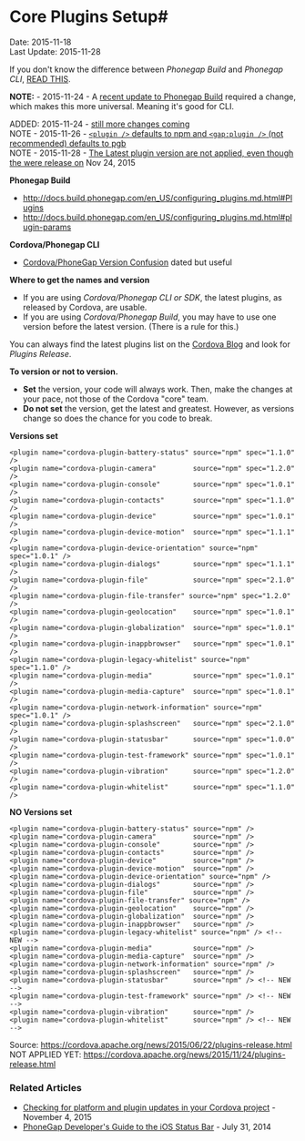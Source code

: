 # Core Plugins Setup#
Date: 2015-11-18<br>
Last Update: 2015-11-28

If you don't know the difference between *Phonegap Build* and *Phonegap CLI*, [READ THIS](new-to-Phonegap.md).

**NOTE:** - 2015-11-24 - A [recent update to Phonegap Build](http://phonegap.com/blog/2015/11/19/config_xml_changes_part_two) required a change, which makes this more universal. Meaning it's good for CLI.

ADDED: 2015-11-24 - [still more changes coming](http://community.phonegap.com/nitobi/topics/correct-syntax-for-pulling-plugin-from-github-via-npm#reply_16351151)<br>
NOTE - 2015-11-26 - [`<plugin />` defaults to npm and `<gap:plugin />` (not recommended) defaults to pgb](http://community.phonegap.com/nitobi/topics/failed-to-build-android#reply_16369060)<br>
NOTE - 2015-11-28 - [The Latest plugin version are not applied, even though the were release on](https://cordova.apache.org/news/2015/11/24/plugins-release.html) Nov 24, 2015<br>

**Phonegap Build**

- http://docs.build.phonegap.com/en_US/configuring_plugins.md.html#Plugins
- http://docs.build.phonegap.com/en_US/configuring_plugins.md.html#plugin-params

**Cordova/Phonegap CLI**

- [Cordova/PhoneGap Version Confusion](http://devgirl.org/2014/11/07/cordovaphonegap-version-confusion/) dated but useful

**Where to get the names and version**

- If you are using *Cordova/Phonegap CLI or SDK*, the latest plugins, as released by Cordova, are usable. 
- If you are using *Cordova/Phonegap Build*, you may have to use one version before the latest version. (There is a rule for this.)

You can always find the latest plugins list on the [Cordova Blog](https://cordova.apache.org/blog/) and look for *Plugins Release*.

**To version or not to version.**

- **Set** the version, your code will always work. Then, make the changes at your pace, not those of the Cordova "core" team.
- **Do not set** the version, get the latest and greatest. However, as versions change so does the chance for you code to break.

**Versions set**
```
<plugin name="cordova-plugin-battery-status" source="npm" spec="1.1.0" />
<plugin name="cordova-plugin-camera"         source="npm" spec="1.2.0" />
<plugin name="cordova-plugin-console"        source="npm" spec="1.0.1" />
<plugin name="cordova-plugin-contacts"       source="npm" spec="1.1.0" />
<plugin name="cordova-plugin-device"         source="npm" spec="1.0.1" />
<plugin name="cordova-plugin-device-motion"  source="npm" spec="1.1.1" />
<plugin name="cordova-plugin-device-orientation" source="npm" spec="1.0.1" />
<plugin name="cordova-plugin-dialogs"        source="npm" spec="1.1.1" />
<plugin name="cordova-plugin-file"           source="npm" spec="2.1.0" />
<plugin name="cordova-plugin-file-transfer" source="npm" spec="1.2.0" />
<plugin name="cordova-plugin-geolocation"    source="npm" spec="1.0.1" />
<plugin name="cordova-plugin-globalization"  source="npm" spec="1.0.1" />
<plugin name="cordova-plugin-inappbrowser"   source="npm" spec="1.0.1" />
<plugin name="cordova-plugin-legacy-whitelist" source="npm" spec="1.1.0" />
<plugin name="cordova-plugin-media"          source="npm" spec="1.0.1" />
<plugin name="cordova-plugin-media-capture"  source="npm" spec="1.0.1" />
<plugin name="cordova-plugin-network-information" source="npm" spec="1.0.1" />
<plugin name="cordova-plugin-splashscreen"   source="npm" spec="2.1.0" />
<plugin name="cordova-plugin-statusbar"      source="npm" spec="1.0.0" />
<plugin name="cordova-plugin-test-framework" source="npm" spec="1.0.1" />
<plugin name="cordova-plugin-vibration"      source="npm" spec="1.2.0" />
<plugin name="cordova-plugin-whitelist"      source="npm" spec="1.1.0" />
```

**NO Versions set**
```
<plugin name="cordova-plugin-battery-status" source="npm" />
<plugin name="cordova-plugin-camera"         source="npm" />
<plugin name="cordova-plugin-console"        source="npm" />
<plugin name="cordova-plugin-contacts"       source="npm" />
<plugin name="cordova-plugin-device"         source="npm" />
<plugin name="cordova-plugin-device-motion"  source="npm" />
<plugin name="cordova-plugin-device-orientation" source="npm" />
<plugin name="cordova-plugin-dialogs"        source="npm" />
<plugin name="cordova-plugin-file"           source="npm" />
<plugin name="cordova-plugin-file-transfer" source="npm" />
<plugin name="cordova-plugin-geolocation"    source="npm" />
<plugin name="cordova-plugin-globalization"  source="npm" />
<plugin name="cordova-plugin-inappbrowser"   source="npm" />
<plugin name="cordova-plugin-legacy-whitelist" source="npm" /> <!-- NEW -->
<plugin name="cordova-plugin-media"          source="npm" />
<plugin name="cordova-plugin-media-capture"  source="npm" />
<plugin name="cordova-plugin-network-information" source="npm" />
<plugin name="cordova-plugin-splashscreen"   source="npm" />
<plugin name="cordova-plugin-statusbar"      source="npm" /> <!-- NEW -->
<plugin name="cordova-plugin-test-framework" source="npm" /> <!-- NEW -->
<plugin name="cordova-plugin-vibration"      source="npm" />
<plugin name="cordova-plugin-whitelist"      source="npm" /> <!-- NEW -->
```

Source: https://cordova.apache.org/news/2015/06/22/plugins-release.html<br>
NOT APPLIED YET: https://cordova.apache.org/news/2015/11/24/plugins-release.html<br>

### Related Articles ###

- [Checking for platform and plugin updates in your Cordova project](http://www.raymondcamden.com/2015/11/04/checking-for-platform-and-plugin-updates-in-your-cordova-project) - November 4, 2015
- [PhoneGap Developer's Guide to the iOS Status Bar](http://devgirl.org/2014/07/31/phonegap-developers-guid/) - July 31, 2014




